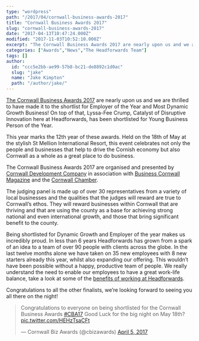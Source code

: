 ```yaml
---
type: "wordpress"
path: "/2017/04/cornwall-business-awards-2017"
title: "Cornwall Business Awards 2017"
slug: "cornwall-business-awards-2017"
date: "2017-04-13T10:47:24.000Z"
modified: "2017-11-03T10:52:10.000Z"
excerpt: "The Cornwall Business Awards 2017 are nearly upon us and we are thrilled to have made it to the shortlist for Employer of the Year and Most Dynamic Growth Business! On top of that, Lyssa-Fee Crump, Catalyst of Disruptive Innovation here at Headforwards, has been shortlisted for Young Business Person of the Year. This year …"
categories: ["Awards","News","The Headforwards Team"]
tags: []
author:
  id: "ccc5e2bb-ae99-57b8-bc21-de8892c1d0ac"
  slug: "jake"
  name: "Jake Kimpton"
  path: "/author/jake/"
---
```

[The Cornwall Business Awards 2017](http://www.cornwallbusinessawards.co.uk/) are nearly upon us and we are thrilled to have made it to the shortlist for Employer of the Year and Most Dynamic Growth Business! On top of that, Lyssa-Fee Crump, Catalyst of Disruptive Innovation here at Headforwards, has been shortlisted for Young Business Person of the Year.

This year marks the 12th year of these awards. Held on the 18th of May at the stylish St Mellion International Resort, this event celebrates not only the people and businesses that help to drive the Cornish economy but also Cornwall as a whole as a great place to do business.

The Cornwall Business Awards 2017 are organised and presented by [Cornwall Development Company](http://www.cornwalldevelopmentcompany.co.uk/) in association with [Business Cornwall Magazine](https://www.businesscornwall.co.uk/) and the [Cornwall Chamber](http://www.cornwallchamber.co.uk/).

The judging panel is made up of over 30 representatives from a variety of local businesses and the qualities that the judges will reward are true to Cornwall’s ethos. They will reward businesses within Cornwall that are thriving and that are using the county as a base for achieving strong national and even international growth, and those that bring significant benefit to the county.

Being shortlisted for Dynamic Growth and Employer of the year makes us incredibly proud. In less than 6 years Headforwards has grown from a spark of an idea to a team of over 90 people with clients across the globe. In the last twelve months alone we have taken on 35 new employees with 8 new starters already this year, whilst also expanding our offering. This wouldn’t have been possible without a happy, productive team of people. We really understand the need to enable our employees to have a great work-life balance, take a look at some of the [benefits of working at Headforwards](https://www.headforwards.com/benefits-working-headforwards/).

Congratulations to all the other finalists, we’re looking forward to seeing you all there on the night!

> Congratulations to everyone on being shortlisted for the Cornwall Business Awards [#CBA17](https://twitter.com/hashtag/CBA17?src=hash&ref_src=twsrc%5Etfw) Good Luck for the big night on May 18th? [pic.twitter.com/HEHzTsaCFt](https://t.co/HEHzTsaCFt)
> 
> — Cornwall Biz Awards (@cbizawards) [April 5, 2017](https://twitter.com/cbizawards/status/849704029466894336?ref_src=twsrc%5Etfw)

